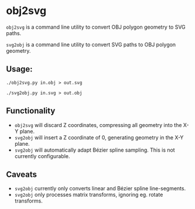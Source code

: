 # obj2svg

`obj2svg` is a command line utility to convert OBJ polygon geometry to SVG paths.

`svg2obj` is a command line utility to convert SVG paths to OBJ polygon geometry.


## Usage:

    ./obj2svg.py in.obj > out.svg
    
    ./svg2obj.py in.svg > out.obj


## Functionality

-   `obj2svg` will discard Z coordinates, compressing all geometry into the X-Y plane.
-   `svg2obj` will insert a Z coordinate of 0, generating geometry in the X-Y plane.
-   `svg2obj` will automatically adapt Bézier spline sampling. This is not currently configurable.


## Caveats

-   `svg2obj` currently only converts linear and Bézier spline line-segments.
-   `svg2obj` only processes matrix transforms, ignoring eg. rotate transforms.
